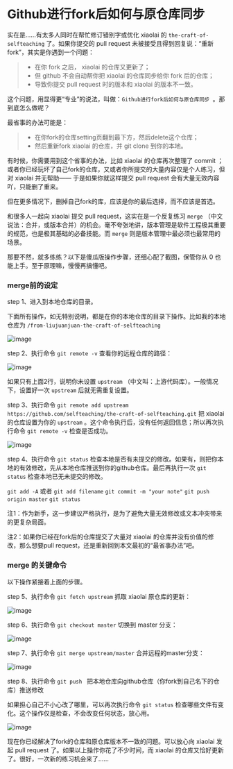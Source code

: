 # Github进行fork后如何与原仓库同步

实在是……有太多人同时在帮忙修订错别字或优化 xiaolai 的 `the-craft-of-selfteaching` 了。如果你提交的 pull request 未被接受且得到回复说：“重新fork”，其实是你遇到一个问题：

> * 在你 fork 之后， xiaolai 的仓库又更新了；
> * 但 github 不会自动帮你把 xiaolai 的仓库同步给你 fork 后的仓库；
> * 导致你提交 pull request 时的版本和 xiaolai 的版本不一致。

这个问题，用显得更“专业”的说法，叫做：`Github进行fork后如何与原仓库同步 `。那到底怎么做呢？

最省事的办法可能是：

> * 在你fork的仓库setting页翻到最下方，然后delete这个仓库；
> * 然后重新fork xiaolai 的仓库，并 git clone 到你的本地。

有时候，你需要用到这个省事的办法，比如 xiaolai 的仓库再次整理了 commit ；或者你已经玩坏了自己fork的仓库，又或者你所提交的大量内容仅是个人练习，但对 xiaolai 并无帮助—— 于是如果你就这样提交 pull request 会有大量无效内容吖，只能删了重来。

但在更多情况下，删掉自己fork的库，应该是你的最后选择，而不应该是首选。

和很多人一起向 xiaolai 提交 pull request，这实在是一个反复练习 `merge` （中文说法：合并，或版本合并）的机会。毫不夸张地讲，版本管理是软件工程极其重要的规范，也是极其基础的必备技能。而 `merge` 则是版本管理中最必须也最常用的场景。

那要不然，就多练练？以下是傻瓜版操作步骤，还细心配了截图，保管你从 0 也能上手。至于原理嘛，慢慢再搞懂吧。

### merge前的设定

step 1、进入到本地仓库的目录。

下面所有操作，如无特别说明，都是在你的本地仓库的目录下操作。比如我的本地仓库为 `/from-liujuanjuan-the-craft-of-selfteaching`

![image](https://user-images.githubusercontent.com/31027645/54422899-6938e880-474a-11e9-8768-27ac24673e28.png)


step 2、执行命令 `git remote -v` 查看你的远程仓库的路径：

![image](https://user-images.githubusercontent.com/31027645/54422975-95ed0000-474a-11e9-96bf-1018d6bc06f2.png)

如果只有上面2行，说明你未设置 `upstream` （中文叫：上游代码库）。一般情况下，设置好一次 `upstream` 后就无需重复设置。

step 3、执行命令 `git remote add upstream https://github.com/selfteaching/the-craft-of-selfteaching.git` 把 xiaolai 的仓库设置为你的 `upstream` 。这个命令执行后，没有任何返回信息；所以再次执行命令 `git remote -v` 检查是否成功。

![image](https://user-images.githubusercontent.com/31027645/54423107-d8aed800-474a-11e9-9ab8-7bb901181283.png)

step 4、执行命令 `git status` 检查本地是否有未提交的修改。如果有，则把你本地的有效修改，先从本地仓库推送到你的github仓库。最后再执行一次 `git status` 检查本地已无未提交的修改。

`git add -A` 或者 `git add filename` 
`git commit -m "your note"`
`git push origin master`
`git status`

注1：作为新手，这一步建议严格执行，是为了避免大量无效修改或文本冲突带来的更复杂局面。

注2：如果你已经在fork后的仓库提交了大量对 xiaolai 的仓库并没有价值的修改，那么想要pull request，还是重新回到本文最初的“最省事办法”吧。


### merge 的关键命令

以下操作紧接着上面的步骤。

step 5、执行命令 `git fetch upstream` 抓取 xiaolai 原仓库的更新：

![image](https://user-images.githubusercontent.com/31027645/54448734-60b2d300-4787-11e9-9fdf-90fcc2e66052.png)

step 6、执行命令 `git checkout master` 切换到 master 分支：

![image](https://user-images.githubusercontent.com/31027645/54448759-6dcfc200-4787-11e9-8bbc-a5beef23ea88.png)

step 7、执行命令 `git merge upstream/master` 合并远程的master分支：

![image](https://user-images.githubusercontent.com/31027645/54449526-47128b00-4789-11e9-9add-09217eb91a68.png)


step 8、执行命令 `git push ` 把本地仓库向github仓库（你fork到自己名下的仓库）推送修改

如果担心自己不小心改了哪里，可以再次执行命令 `git status` 检查哪些文件有变化。这个操作仅是检查，不会改变任何状态，放心用。

![image](https://user-images.githubusercontent.com/31027645/54449665-a07aba00-4789-11e9-9181-bdcc814fffe6.png)


现在你已经解决了fork的仓库和原仓库版本不一致的问题。可以放心向 xiaolai 发起 pull request 了。如果以上操作你花了不少时间，而 xiaolai 的仓库又恰好更新了。很好，一次新的练习机会来了……

